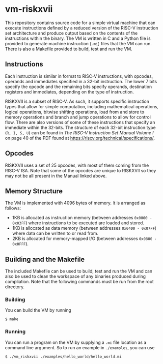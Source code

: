 # vm-riskxvii
This repository contains source code for a simple virtual machine that can execute instructions defined by a reduced version of the RISC-V instruction set architecture and produce output based on the contents of the instructions within the binary. The VM is written in C and a Python file is provided to generate machine instruction (```.mi```) files that the VM can run. There is also a Makefile provided to build, test and run the VM.

## Instructions
Each instruction is similar in format to RISC-V instructions, with opcodes, operands and immediates specified in a 32-bit instruction. The lower 7 bits specify the opcode and the remaining bits specify operands, destination registers and immediates, depending on the type of instruction.

RISKXVII is a subset of RISC-V. As such, it supports specific instruction types that allow for simple computation, including mathematical operations, logical operations, bitwise shifting operations, load from and store to memory operations and branch and jump operations to allow for control flow. There are also versions of some of these instructions that specify an immediate within the 32-bits. The structure of each 32-bit instruction type (```R, I, S, U```) can be found in *The RISC-V Instruction Set Manual Volume I* on page 40 of the PDF found at https://riscv.org/technical/specifications/.

## Opcodes
RISKXVII uses a set of 25 opcodes, with most of them coming from the RISC-V ISA. Note that some of the opcodes are unique to RISKXVII so they may not be all present in the Manual linked above.

## Memory Structure
The VM is implemented with 4096 bytes of memory. It is arranged as follows:
* 1KB is allocated as instruction memory (between addresses ```0x0000 - 0x03FF```) where instructions to be executed are loaded and stored.
* 1KB is allocated as data memory (between addresses ```0x0400 - 0x07FF```) where data can be written to or read from.
* 2KB is allocated for memory-mapped I/O (between addresses ```0x0800 - 0x0FFF```).

## Building and the Makefile
The included Makefile can be used to build, test and run the VM and can also be used to clean the workspace of any binaries produced during compliation. Note that the following commands must be run from the root directory.

### Building
You can build the VM by running 
```
$ make 
```

### Running
You can run a program on the VM by supplying a ```.mi``` file location as a command line argument. So to run an example in ```./examples```, you can use
```
$ ./vm_riskxvii ./examples/hello_world/hello_world.mi
```
